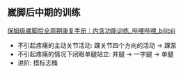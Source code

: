 ## 崴脚后中期的训练
[保姆级崴脚后全周期康复手册｜内含功能训练\_哔哩哔哩\_bilibili](https://www.bilibili.com/video/BV1r84y1g7Vq/?spm_id_from=333.1007.top_right_bar_window_history.content.click&vd_source=104ff9cc1b7010d178a8d3c0d37be81e)
- 不引起疼痛的主动关节活动: 踝关节四个方向的活动 -> 踝泵
- 不引起疼痛的情况下闭眼单腿站立: 并腿 -> 一字腿 -> 单腿
- 进阶: 摸标志桶